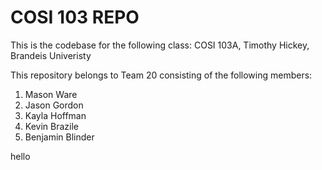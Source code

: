 # COSI 103 REPO
This is the codebase for the following class:
COSI 103A, Timothy Hickey, Brandeis Univeristy


This repository belongs to Team 20 consisting of the following members:
1. Mason Ware
2. Jason Gordon
3. Kayla Hoffman
4. Kevin Brazile
5. Benjamin Blinder

hello